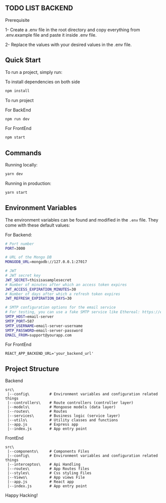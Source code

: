 ## TODO LIST BACKEND

Prerequisite

1- Create a .env file in the root directory and copy everything from .env.example file and paste it inside .env file.

2- Replace the values with your desired values in the .env file.

## Quick Start

To run a project, simply run:

To install dependencies on both side

```bash
npm install 
```

To run project

For BackEnd
```bash
npm run dev 
```

For FrontEnd
```bash
npm start 
```

## Commands

Running locally:

```bash
yarn dev
```

Running in production:

```bash
yarn start
```

## Environment Variables

The environment variables can be found and modified in the `.env` file. They come with these default values:

For Backend:

```bash
# Port number
PORT=3000

# URL of the Mongo DB
MONGODB_URL=mongodb://127.0.0.1:27017

# JWT
# JWT secret key
JWT_SECRET=thisisasamplesecret
# Number of minutes after which an access token expires
JWT_ACCESS_EXPIRATION_MINUTES=30
# Number of days after which a refresh token expires
JWT_REFRESH_EXPIRATION_DAYS=30

# SMTP configuration options for the email service
# For testing, you can use a fake SMTP service like Ethereal: https://ethereal.email/create
SMTP_HOST=email-server
SMTP_PORT=587
SMTP_USERNAME=email-server-username
SMTP_PASSWORD=email-server-password
EMAIL_FROM=support@yourapp.com
```

For FrontEnd
```
REACT_APP_BACKEND_URL='your_backend_url'
```

## Project Structure

Backend
```
src\
 |--config\         # Environment variables and configuration related things
 |--controllers\    # Route controllers (controller layer)
 |--models\         # Mongoose models (data layer)
 |--routes\         # Routes
 |--services\       # Business logic (service layer)
 |--utils\          # Utility classes and functions
 |--app.js          # Express app
 |--index.js        # App entry point
```

FrontEnd
```
src\
 |--components\     # Components Files
 |--config\         # Environment variables and configuration related things
 |--interceptos\    # Api Handling
 |--routes\         # App Routes files
 |--styles\         # Css styling Files
 |--Views\          # App views File
 |--app.js          # React app
 |--index.js        # App entry point
```

Happy Hacking!